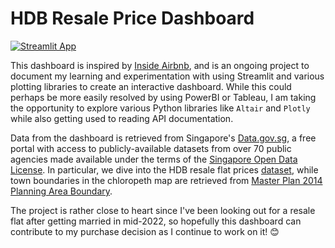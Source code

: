 # HDB Resale Price Dashboard

[![Streamlit App](https://static.streamlit.io/badges/streamlit_badge_black_white.svg)](https://eeshawn-hdb-resale.streamlit.app/)

This dashboard is inspired by [Inside Airbnb](http://insideairbnb.com/), and is an ongoing project to document my learning and experimentation with using Streamlit and various plotting libraries to create an interactive dashboard. While this could perhaps be more easily resolved by using PowerBI or Tableau, I am taking the opportunity to explore various Python libraries like `Altair` and `Plotly` while also getting used to reading API documentation.

Data from the dashboard is retrieved from Singapore's [Data.gov.sg](https://data.gov.sg/), a free portal with access to publicly-available datasets from over 70 public agencies made available under the terms of the [Singapore Open Data License](https://data.gov.sg/open-data-licence). In particular, we dive into the HDB resale flat prices [dataset](https://data.gov.sg/dataset/resale-flat-prices), while town boundaries in the chloropeth map are retrieved from [Master Plan 2014 Planning Area Boundary](https://data.gov.sg/dataset/master-plan-2014-planning-area-boundary-no-sea).

The project is rather close to heart since I've been looking out for a resale flat after getting married in mid-2022, so hopefully this dashboard can contribute to my purchase decision as I continue to work on it! :blush: 
